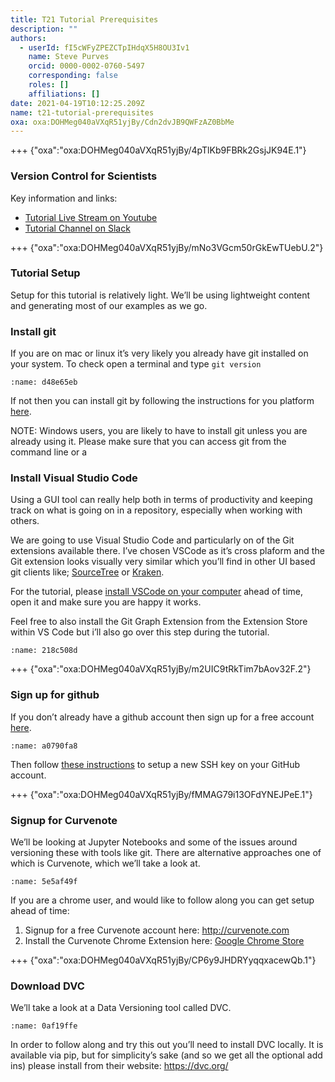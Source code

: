 ```yaml
---
title: T21 Tutorial Prerequisites
description: ""
authors:
  - userId: fI5cWFyZPEZCTpIHdqX5H8OU3Iv1
    name: Steve Purves
    orcid: 0000-0002-0760-5497
    corresponding: false
    roles: []
    affiliations: []
date: 2021-04-19T10:12:25.209Z
name: t21-tutorial-prerequisites
oxa: oxa:DOHMeg040aVXqR51yjBy/Cdn2dvJB9QWFzAZ0BbMe
---
```


+++ {"oxa":"oxa:DOHMeg040aVXqR51yjBy/4pTlKb9FBRk2GsjJK94E.1"}

### Version Control for Scientists

Key information and links:

- [Tutorial Live Stream on Youtube](https://www.youtube.com/watch?v=S4uqsbV-gxY)
- [Tutorial Channel on Slack](https://swung.slack.com/archives/C01RGGXNR9P)

+++ {"oxa":"oxa:DOHMeg040aVXqR51yjBy/mNo3VGcm50rGkEwTUebU.2"}

### Tutorial Setup

Setup for this tutorial is relatively light. We’ll be using lightweight content and generating most of our examples as we go.

### Install git

If you are on mac or linux it’s very likely you already have git installed on your system. To check open a terminal and type `git version`

```{figure} images/DOHMeg040aVXqR51yjBy-Rl168kPSUMLyL8F09wOU-v1.png
:name: d48e65eb
```

If not then you can install git by following the instructions for you platform [here](https://git-scm.com/book/en/v2/Getting-Started-Installing-Git).

NOTE: Windows users, you are likely to have to install git unless you are already using it. Please make sure that you can access git from the command line or a

### Install Visual Studio Code

Using a GUI tool can really help both in terms of productivity and keeping track on what is going on in a repository, especially when working with others.

We are going to use Visual Studio Code and particularly on of the Git extensions available there. I’ve chosen VSCode as it’s cross plaform and the Git extension looks visually very similar which you’ll find in other UI based git clients like; [SourceTree](https://www.sourcetreeapp.com/) or [Kraken](https://www.gitkraken.com/).

For the tutorial, please [install VSCode on your computer](https://code.visualstudio.com/download) ahead of time, open it and make sure you are happy it works.

Feel free to also install the Git Graph Extension from the Extension Store within VS Code but i’ll also go over this step during the tutorial.

```{figure} images/DOHMeg040aVXqR51yjBy-ihYhdpMXlEpbTeawmY6n-v1.png
:name: 218c508d
```

+++ {"oxa":"oxa:DOHMeg040aVXqR51yjBy/m2UIC9tRkTim7bAov32F.2"}

### Sign up for github

If you don’t already have a github account then sign up for a free account [here](https://github.com/).

```{figure} images/DOHMeg040aVXqR51yjBy-1XDE7fdnxC93l28wSuvF-v1.png
:name: a0790fa8
```

Then follow [these instructions](https://docs.github.com/en/github/authenticating-to-github/adding-a-new-ssh-key-to-your-github-account) to setup a new SSH key on your GitHub account.

+++ {"oxa":"oxa:DOHMeg040aVXqR51yjBy/fMMAG79i13OFdYNEJPeE.1"}

### Signup for Curvenote

We’ll be looking at Jupyter Notebooks and some of the issues around versioning these with tools like git. There are alternative approaches one of which is Curvenote, which we’ll take a look at.

```{figure} images/DOHMeg040aVXqR51yjBy-b0ikthCp3GdBVWKMqfD3-v1.png
:name: 5e5af49f
```

If you are a chrome user, and would like to follow along you can get setup ahead of time:

1. Signup for a free Curvenote account here: <http://curvenote.com>
2. Install the Curvenote Chrome Extension here: [Google Chrome Store](https://chrome.google.com/webstore/detail/jupyter-versioning-commen/egkbkefajoeehbmjgelpmdnpgnleknka)

+++ {"oxa":"oxa:DOHMeg040aVXqR51yjBy/CP6y9JHDRYyqqxacewQb.1"}

### Download DVC

We’ll take a look at a Data Versioning tool called DVC.

```{figure} images/DOHMeg040aVXqR51yjBy-nBRvem38tIHnuv5jwyuH-v1.png
:name: 0af19ffe
```

In order to follow along and try this out you’ll need to install DVC locally. It is available via pip, but for simplicity’s sake (and so we get all the optional add ins) please install from their website: <https://dvc.org/>

